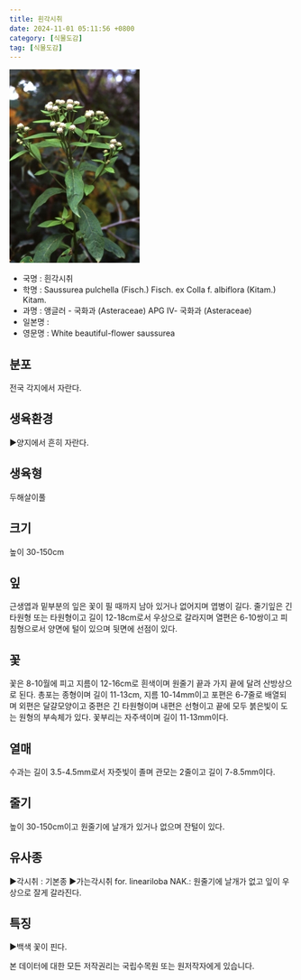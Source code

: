 ```yaml
---
title: 흰각시취
date: 2024-11-01 05:11:56 +0800
category: [식물도감]
tag: [식물도감]
---
```




![흰각시취](/assets/img/fileUpload/plants/basic/Compositae/Saussurea/16510/2_th2.JPG)
- 국명 : 흰각시취
- 학명 : Saussurea pulchella (Fisch.) Fisch. ex Colla f. albiflora (Kitam.) Kitam.
- 과명 : 앵글러 - 국화과 (Asteraceae) APG Ⅳ- 국화과 (Asteraceae)
- 일본명 : 
- 영문명 : White beautiful-flower saussurea


## 분포
전국 각지에서 자란다.
## 생육환경
▶양지에서 흔히 자란다.
## 생육형
두해살이풀
## 크기
높이 30-150cm
## 잎
근생엽과 밑부분의 잎은 꽃이 필 때까지 남아 있거나 없어지며 엽병이 길다. 줄기잎은 긴 타원형 또는 타원형이고 길이 12-18cm로서 우상으로 갈라지며 열편은 6-10쌍이고 피침형으로서 양면에 털이 있으며 뒷면에 선점이 있다.
## 꽃
꽃은  8-10월에 피고 지름이 12-16cm로 흰색이며 원줄기 끝과 가지 끝에 달려 산방상으로 된다. 총포는 종형이며 길이 11-13cm, 지름 10-14mm이고 포편은 6-7줄로 배열되며 외편은 달걀모양이고 중편은 긴 타원형이며 내편은 선형이고 끝에 모두 붉은빛이 도는 원형의 부속체가 있다. 꽃부리는 자주색이며 길이 11-13mm이다.
## 열매
수과는 길이 3.5-4.5mm로서 자줏빛이 졸며 관모는 2줄이고 길이 7-8.5mm이다.
## 줄기
높이 30-150cm이고 원줄기에 날개가 있거나 없으며 잔털이 있다.
## 유사종
▶각시취 : 기본종
▶가는각시취 for. lineariloba NAK.: 원줄기에 날개가 없고 잎이 우상으로 잘게 갈라진다.
## 특징
▶백색 꽃이 핀다.






본 데이터에 대한 모든 저작권리는 국립수목원 또는 원저작자에게 있습니다.
